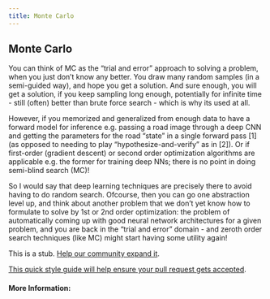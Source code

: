 ```yaml
---
title: Monte Carlo
---
```

## Monte Carlo

You can think of MC as the “trial and error” approach to solving a problem, when you just don’t know any better. You draw many random samples (in a semi-guided way), and hope you get a solution. And sure enough, you will get a solution, if you keep sampling long enough, potentially for infinite time - still (often) better than brute force search - which is why its used at all.

However, if you memorized and generalized from enough data to have a forward model for inference e.g. passing a road image through a deep CNN and getting the parameters for the road “state” in a single forward pass [1] (as opposed to needing to play “hypothesize-and-verify” as in [2]). Or if first-order (gradient descent) or second order optimization algorithms are applicable e.g. the former for training deep NNs; there is no point in doing semi-blind search (MC)!

So I would say that deep learning techniques are precisely there to avoid having to do random search. Ofcourse, then you can go one abstraction level up, and think about another problem that we don’t yet know how to formulate to solve by 1st or 2nd order optimization: the problem of automatically coming up with good neural network architectures for a given problem, and you are back in the “trial and error” domain - and zeroth order search techniques (like MC) might start having some utility again!

This is a stub. <a href='https://github.com/freecodecamp/guides/tree/master/src/pages/machine-learning/monte-carlo/index.md' target='_blank' rel='nofollow'>Help our community expand it</a>.

<a href='https://github.com/freecodecamp/guides/blob/master/README.md' target='_blank' rel='nofollow'>This quick style guide will help ensure your pull request gets accepted</a>.

<!-- The article goes here, in GitHub-flavored Markdown. Feel free to add YouTube videos, images, and CodePen/JSBin embeds  -->

#### More Information:
<!-- Please add any articles you think might be helpful to read before writing the article -->


